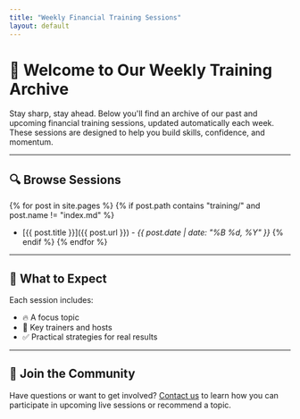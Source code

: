 ```yaml
---
title: "Weekly Financial Training Sessions"
layout: default
---
```


# 📅 Welcome to Our Weekly Training Archive

Stay sharp, stay ahead. Below you'll find an archive of our past and upcoming financial training sessions, updated automatically each week. These sessions are designed to help you build skills, confidence, and momentum.

---

## 🔍 Browse Sessions

{% for post in site.pages %}
  {% if post.path contains "training/" and post.name != "index.md" %}
- [{{ post.title }}]({{ post.url }}) - _{{ post.date | date: "%B %d, %Y" }}_
  {% endif %}
{% endfor %}

---

## 🧠 What to Expect

Each session includes:
- 🔥 A focus topic
- 🎤 Key trainers and hosts
- ✅ Practical strategies for real results

---

## 🤝 Join the Community

Have questions or want to get involved? [Contact us](mailto:you@example.com) to learn how you can participate in upcoming live sessions or recommend a topic.
